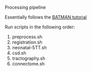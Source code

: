 Processing pipeline

Essentially follows the [BATMAN tutorial](https://osf.io/pm9ba/)

Run scripts in the following order:

1. preprocess.sh
2. registration.sh
3. neonatal-5TT.sh
4. csd.sh
5. tractography.sh
6. connectome.sh
